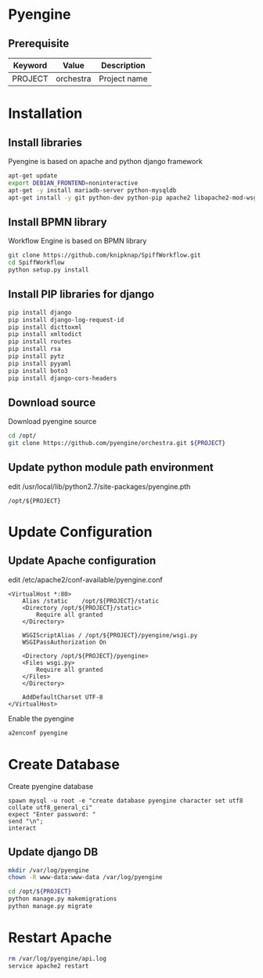 # Pyengine

## Prerequisite

Keyword | Value     | Description
----    | ----      | ----
PROJECT | orchestra | Project name
 
# Installation

## Install libraries

Pyengine is based on apache and python django framework

~~~bash
apt-get update
export DEBIAN_FRONTEND=noninteractive
apt-get -y install mariadb-server python-mysqldb
apt-get install -y git python-dev python-pip apache2 libapache2-mod-wsgi python-mysqldb libyaml-cpp-dev libyaml-dev python-paramiko
~~~

## Install BPMN library

Workflow Engine is based on BPMN library

~~~bash
git clone https://github.com/knipknap/SpiffWorkflow.git
cd SpiffWorkflow
python setup.py install
~~~

## Install PIP libraries for django

~~~bash
pip install django
pip install django-log-request-id
pip install dicttoxml
pip install xmltodict
pip install routes
pip install rsa
pip install pytz
pip install pyyaml
pip install boto3
pip install django-cors-headers
~~~

## Download source

Download pyengine source

~~~bash
cd /opt/
git clone https://github.com/pyengine/orchestra.git ${PROJECT}
~~~

## Update python module path environment

edit /usr/local/lib/python2.7/site-packages/pyengine.pth

~~~text
/opt/${PROJECT}
~~~

# Update Configuration

## Update Apache configuration

edit /etc/apache2/conf-available/pyengine.conf

~~~text
<VirtualHost *:80>
    Alias /static    /opt/${PROJECT}/static
    <Directory /opt/${PROJECT}/static>
        Require all granted
    </Directory>

    WSGIScriptAlias / /opt/${PROJECT}/pyengine/wsgi.py
    WSGIPassAuthorization On

    <Directory /opt/${PROJECT}/pyengine>
    <Files wsgi.py>
        Require all granted
    </Files>
    </Directory>

    AddDefaultCharset UTF-8
</VirtualHost>
~~~

Enable the pyengine

~~~bash
a2enconf pyengine
~~~

# Create Database

Create pyengine database

~~~expect
spawn mysql -u root -e "create database pyengine character set utf8 collate utf8_general_ci"
expect "Enter password: "
send "\n";
interact
~~~

## Update django DB

~~~bash
mkdir /var/log/pyengine
chown -R www-data:www-data /var/log/pyengine

cd /opt/${PROJECT}
python manage.py makemigrations
python manage.py migrate
~~~

# Restart Apache

~~~bash
rm /var/log/pyengine/api.log
service apache2 restart
~~~
